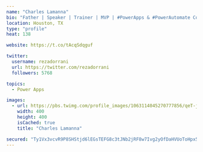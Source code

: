 ```yaml
---
name: "Charles Lamanna"
bio: "Father | Speaker | Trainer | MVP | #PowerApps & #PowerAutomate Community Super User | YouTuber Right-pointing triangle http://youtube.com/c/rezadorrani | Learn - Share - Clockwise rightwards and leftwards open circle arrows"
location: Houston, TX
type: "profile"
heat: 138

website: https://t.co/tAcqSdqguf

twitter:
  username: rezadorrani
  url: https://twitter.com/rezadorrani
  followers: 5768

topics:
  - Power Apps

images:
  - url: https://pbs.twimg.com/profile_images/1063114045270777856/qeT-jpWr_400x400.jpg
    width: 400
    height: 400
    isCached: true
    title: "Charles Lamanna"

secured: "Ty1Vx3vcvR9P8SHStjd6lEGsTEFG8c3tJNb2jRF8w7Ivg2yOfDaHVUoToHpx5ihuODfFQpMejuHiVK2Rd1uWmR6yuOTFprYuo3BkRYU4ztUAdCRFEUxqlHkYIlq2zNIZ5q1bngSd28+6p3kBGrYXTeBbBFuZo2rf3i68JAEK4YO4KS8/KiM6IAx6F9I+s52CzuXoqNp0G7cFvtg1PG/6S/FGnb5wNwrQoHxkNLxsoPUPXTKbM9BKiYU0Wyh173Ub+oEND6Ndoj+YE9smeLz+vwLC5Y9/LrY1i7PcZZmTmyjVN2ldFhFvrB5JUjLTWCoiQlTYrIX2LwrbLZCyKoAwCd4+HzgPTx5xJ83JbAFMlRWpYDJ6hGs2ulEkXMWeSLrW59Y7E4WuXQcoEWxP83fVoH2HYCaB2MTDws4BeEIGcOs=;K2hWYFfJvs0GSdQyMzHJBA=="
---
```


